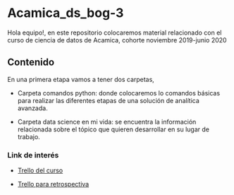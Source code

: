 # Acamica_ds_bog-3

Hola equipo!, en este repositorio colocaremos material relacionado con el curso de ciencia de datos de Acamica, cohorte noviembre 2019-junio 2020

## Contenido
En una primera etapa vamos a tener dos carpetas,

* Carpeta comandos python: donde colocaremos lo comandos básicas para realizar las diferentes etapas de una solución de analítica avanzada.

* Carpeta data science en mi  vida: se encuentra la información relacionada sobre el tópico que quieren desarrollar en su lugar de trabajo.

### Link de interés

* [Trello del curso](https://trello.com/b/fIrzTQYy/ds-bog-3)

* [Trello para retrospectiva](https://trello.com/b/2XRDFcsM/clase-35-retrods3-bogota)
